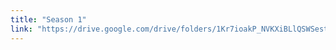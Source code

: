 ```yaml
---
title: "Season 1"
link: "https://drive.google.com/drive/folders/1Kr7ioakP_NVKXiBLlQSWSest9RQieFLI"
---
```

